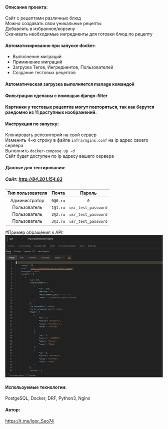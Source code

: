 #### Описание проекта:  
Сайт с рецептами различных блюд  
Можно создавать свои уникальные рецепты  
Добавлять в избранное/корзину  
Скачивать необходимые ингредиенты для готовки блюд по рецепту  
  
#### Автоматизированно при запуске docker:  
 - Выполнение миграций  
 - Приминение миграций  
 - Загрузка Тегов, Ингредиентов, Пользователей  
 - Создание тестовых рецептов  
#### Автоматическая загрузка выполняется manage командой  
#### Фильтрации сделаны с помощью django-filter  
#### Картинки у тестовых рецептов могут повторяться, так как берутся рандомно из 11 доступных изображений.  
  
#### Инструкция по запуску:
Клонировать репозиторий на свой сервер  
Изменить 4-ю строку в файле ```infra/nginx.conf``` на ip адрес своего сервера  
Выполнить ```docker-compose up -d```  
Сайт будет доступен по ip адресу вашего сервера  

#### Данные для тестирования:  
##### Сайт: http://84.201.154.63  
|    Тип пользователя      |     Почта       |         Пароль         |
| :---:| :-----: | :---:|
|Администратор |```0@0.ru```|```0```|
|Пользователь  |```1@1.ru```  | ```usr_test_password```|
|Пользователь  |```2@2.ru```  | ```usr_test_password```|
|Пользователь  |```3@3.ru```  | ```usr_test_password```|

#Пример обращения к API:
![Image alt](https://github.com/Felix-74/foodgram-project-react/blob/master/example_img/get_recipes_api.png)

#### Используемые технологии:
PostgeSQL, Docker, DRF, Python3, Nginx

#### Автор:
https://t.me/Igor_Seo74

